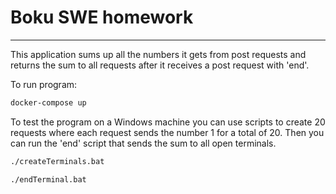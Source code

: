 # Boku SWE homework

---
This application sums up all the numbers it gets from post requests and returns the sum to 
all requests after it receives a post request with 'end'.

To run program:
```bash
docker-compose up
```

To test the program on a Windows machine you can use scripts to create 20 requests where each request sends the number
1 for a total of 20. Then you can run the 'end' script that sends the sum to all open terminals.
```bash
./createTerminals.bat
```
```bash
./endTerminal.bat
```